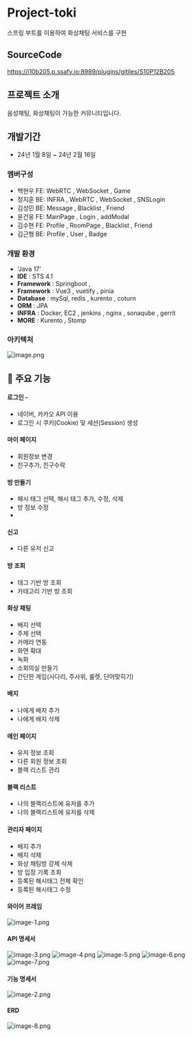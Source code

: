 # Project-toki
스프링 부트를 이용하여 화상채팅 서비스를 구현

## SourceCode
https://i10b205.p.ssafy.io:8989/plugins/gitiles/S10P12B205

## 프로젝트 소개
음성채팅, 화상채팅이 가능한 커뮤니티입니다.

## 개발기간
* 24년 1월 8일 ~ 24년 2월 16일

### 멤버구성
 - 백현우 FE: WebRTC , WebSocket , Game
 - 정지훈 BE: INFRA , WebRTC , WebSocket , SNSLogin 
 - 김성민 BE: Message , Blacklist , Friend
 - 윤건웅 FE: MainPage , Login , addModal
 - 김수현 FE: Profile , RoomPage , Blacklist , Friend
 - 김근형 BE: Profile , User , Badge

### 개발 환경
 - 'Java 17'
 - **IDE** : STS 4.1
 - **Framework** : Springboot , 
 - **Framework** : Vue3 , vuetify , pinia
 - **Database** : mySql, redis , kurento , coturn
 - **ORM** : JPA
 - **INFRA** : Docker, EC2 , jenkins , nginx , sonaqube , gerrit
 - **MORE** : Kurento , Stomp 
### 아키텍처
![image.png](./image.png)

## 📌 주요 기능
#### 로그인 - 
- 네이버, 카카오 API 이용
- 로그인 시 쿠키(Cookie) 및 세션(Session) 생성

#### 마이 페이지 
- 회원정보 변경
- 친구추가, 친구수락


#### 방 만들기
- 해시 태그 선택, 해시 태그 추가, 수정, 삭제
- 방 정보 수정
- 

#### 신고
- 다른 유저 신고

#### 방 조회
- 태그 기반 방 조회
- 카테고리 기반 방 조회


#### 화상 채팅 
- 배지 선택
- 주제 선택
- 카메라 연동
- 화면 확대
- 녹화
- 소회의실 만들기
- 간단한 게임(사다리, 주사위, 룰렛, 단어맞히기)


#### 배지
- 나에게 배지 추가
- 나에게 배지 삭제

#### 메인 페이지 
- 유저 정보 조회
- 다른 회원 정보 조회
- 블랙 리스트 관리

#### 블랙 리스트
- 나의 블랙리스트에 유저를 추가
- 나의 블랙리스트에 유저를 삭제

#### 관리자 페이지 
- 배지 추가
- 배지 삭제
- 화상 채팅방 강제 삭제
- 방 입장 기록 조회
- 등록된 해시태그 전체 확인
- 등록된 해시태그 수정

#### 와이어 프레임
 ![image-1.png](./image-1.png)

#### API 명세서
![image-3.png](./image-3.png)
![image-4.png](./image-4.png)
![image-5.png](./image-5.png)
![image-6.png](./image-6.png)
![image-7.png](./image-7.png)

#### 기능 명세서
![image-2.png](./image-2.png)

#### ERD
![image-8.png](./image-8.png)
